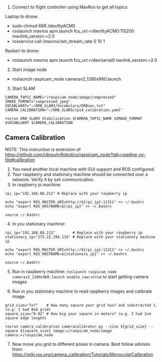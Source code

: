 
1. Connect to flight controller using MavRos to get all topics

Laptop to drone:

- sudo chmod 666 /dev/ttyACM0
- roslaunch mavros apm.launch fcu_url:=/dev/ttyACM0:115200 mavlink_version:=2.0
- rosservice call /mavros/set_stream_rate 0 10 1

Rasberi to drone:

- roslaunch mavros apm.launch fcu_url:=/dev/serial0 navlink_version:=2.0 

2. Start image node

- roslaunch raspicam_node camerav2_1280x960.launch

3. Start SLAM

```
CAMERA_TOPIC_NAME="/raspicam_node/image/compressed"
IMAGE_FORMAT="compressed_jpeg"
VOCABLUARY="~/ORB_SLAM3/Vocabulary/ORBvoc.txt"
CAMERA_CALIBRATION="~/ORB_SLAM3/rpi4_calibration.yaml"

rosrun ORB_SLAM3 Stabilization $CAMERA_TOPIC_NAME $IMAGE_FORMAT $VOCABLUARY $CAMERA_CALIBRATION
```

## Camera Calibration

NOTE: This instruction is extension of https://github.com/UbiquityRobotics/raspicam_node?tab=readme-ov-file#calibration

1. You need another local machine with GUI support and ROS configured.
2. Your raspberry and stationary machine should be connected over a network. Verify it by ssh communication.
3. In raspberry pi machine:
```
rpi_ip="192.168.88.213" # Replace with your raspberry ip

echo "export ROS_MASTER_URI=http://${rpi_ip}:11311" >> ~/.bashrc
echo "export ROS_HOSTNAME=${rpi_ip}" >> ~/.bashrc

source ~/.bashrc
```
4. In you stationary machine:
```
rpi_ip="192.168.88.213"        # Replace with your raspberry ip
stationary_ip="172.22.194.119" # Replace with your stationary machine ip

echo "export ROS_MASTER_URI=http://${rpi_ip}:11311" >> ~/.bashrc
echo "export ROS_HOSTNAME=${stationary_ip}" >> ~/.bashrc

source ~/.bashrc
```

5. Run in raspberry machine: `roslaunch raspicam_node camerav2_1280x960.launch enable_raw:=true` to start getting camera images

6. Run in you stationary machine to read raspberry images and calibrate image

```
grid_size="7x7"    # How many square your grid has? and substracted 1. (e.g. I had 8x8 grid)
square_size="0.02" # How big your square in meters? (e.g. I had 2cm square edge length)

rosrun camera_calibration cameracalibrator.py --size ${grid_size} --square ${square_size} image:=/raspicam_node/image camera:=/raspicam_node
```

7. Now move you grid to different poses in camera. Best follow advises from: https://wiki.ros.org/camera_calibration/Tutorials/MonocularCalibration
